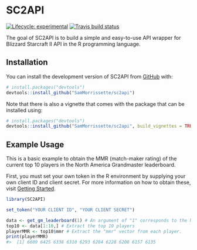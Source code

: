 
<!-- README.md is generated from README.Rmd. Please edit that file -->

# SC2API

<!-- badges: start -->

[![Lifecycle:
experimental](https://img.shields.io/badge/lifecycle-experimental-orange.svg)](https://www.tidyverse.org/lifecycle/#experimental)
[![Travis build
status](https://travis-ci.com/SamMorrissette/sc2api.svg?branch=master)](https://travis-ci.com/SamMorrissette/sc2api)
<!-- badges: end -->

The goal of SC2API is to build a simple and easy-to-use API wrapper for
Blizzard Starcraft II API in the R programming language.

## Installation

You can install the development version of SC2API from
[GitHub](https://github.com/) with:

``` r
# install.packages("devtools")
devtools::install_github("SamMorrissette/sc2api")
```

Note that there is also a vignette that comes with the package that can
be installed using:

``` r
# install.packages("devtools")
devtools::install_github("SamMorrissette/sc2api", build_vignettes = TRUE, dependencies = TRUE)
```

## Example Usage

This is a basic example to obtain the MMR (match-maker rating) of the
current top 10 players in the North America Grandmaster leaderboard.

First, you must set your own token in the R environment by supplying
your own client ID and client secret. For more information on how to
obtain these, visit [Getting
Started](https://develop.battle.net/documentation/guides/getting-started).

``` r
library(SC2API)
```

``` r
set_token("YOUR CLIENT ID", "YOUR CLIENT SECRET")
```

``` r
data <- get_gm_leaderboard(1) # An argument of "1" corresponds to the North American ladder.
top10 <- data[1:10,] # Extract the top 10 players
playerMMR <- top10$mmr # Extract the "mmr" vector from each player. 
print(playerMMR)
#>  [1] 6609 6425 6338 6310 6293 6284 6228 6208 6157 6135
```
